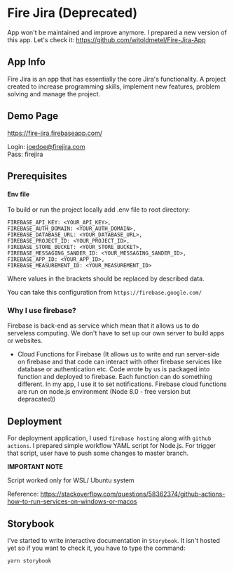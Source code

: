 # Fire Jira (Deprecated)

App won't be maintained and improve anymore. I prepared a new version of this app. Let's check it: https://github.com/witoldmetel/Fire-Jira-App

## App Info

Fire Jira is an app that has essentially the core Jira's functionality. A project created to increase programming skills, implement new features, problem solving and manage the project.

## Demo Page

https://fire-jira.firebaseapp.com/

Login: joedoe@firejira.com  
Pass: firejira

## Prerequisites

#### Env file

To build or run the project locally add .env file to root directory:

```
FIREBASE_API_KEY: <YOUR_API_KEY>,
FIREBASE_AUTH_DOMAIN: <YOUR_AUTH_DOMAIN>,
FIREBASE_DATABASE_URL: <YOUR_DATABASE_URL>,
FIREBASE_PROJECT_ID: <YOUR_PROJECT_ID>,
FIREBASE_STORE_BUCKET: <YOUR_STORE_BUCKET>,
FIREBASE_MESSAGING_SANDER_ID: <YOUR_MESSAGING_SANDER_ID>,
FIREBASE_APP_ID: <YOUR_APP_ID>,
FIREBASE_MEASUREMENT_ID: <YOUR_MEASUREMENT_ID>
```

Where values in the brackets should be replaced by described data.

You can take this configuration from `https://firebase.google.com/`

### Why I use firebase?

Firebase is back-end as service which mean that it allows us to do serveless computing. We don't have to set up our own server to build apps or websites.

- Cloud Functions for Firebase (It allows us to write and run server-side on firebase and that code can interact with other firebase services like database or authentication etc. Code wrote by us is packaged into function and deployed to firebase. Each function can do something different. In my app, I use it to set notifications. Firebase cloud functions are run on node.js environment (Node 8.0 - free version but depracated))

## Deployment

For deployment application, I used `firebase hosting` along with `github actions`. I prepared simple workflow YAML script for Node.js. For trigger that script, user have to push some changes to master branch.

**IMPORTANT NOTE**

Script worked only for WSL/ Ubuntu system

Reference: https://stackoverflow.com/questions/58362374/github-actions-how-to-run-services-on-windows-or-macos

## Storybook

I've started to write interactive documentation in `Storybook`. It isn't hosted yet so if you want to check it, you have to type the command:

```
yarn storybook
```
